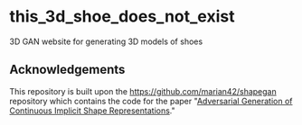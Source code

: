 # this_3d_shoe_does_not_exist
3D GAN website for generating 3D models of shoes

## Acknowledgements
This repository is built upon the https://github.com/marian42/shapegan repository which contains the code for the paper "[Adversarial Generation of Continuous Implicit Shape Representations](https://arxiv.org/abs/2002.00349)."